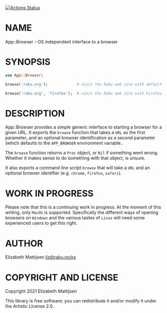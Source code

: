 [![Actions Status](https://github.com/lizmat/App-Browser/workflows/test/badge.svg)](https://github.com/lizmat/App-Browser/actions)

NAME
====

App::Browser - OS independent interface to a browser

SYNOPSIS
========

```raku
use App::Browser;

browse('raku.org');             # visit the Raku web site with default browser

browse('raku.org', 'firefox');  # visit the Raku web site with Firefox
```

DESCRIPTION
===========

App::Browser provides a simple generic interface to starting a browser for a given URL. It exports the `browse` function that takes a `URL` as the first parameter, and an optional browser identification as a second parameter (which defaults to the `APP_BROWSER` environment variable..

The `browse` function returns a `Proc` object, or `Nil` if something went wrong. Whether it makes sense to do something with that object, is unsure.

It also exports a command line script `browse` that will take a `URL` and an optional browser identifier (e.g. `chrome`, `firefox`, `safari`).

WORK IN PROGRESS
================

Please note that this is a continuing work in progress. At the moment of this writing, only `MacOS` is supported. Specifically the different ways of opening browsers on `Windows` and the various tastes of `Linux` will need some experienced users to get this right.

AUTHOR
======

Elizabeth Mattijsen <liz@raku.rocks>

COPYRIGHT AND LICENSE
=====================

Copyright 2021 Elizabeth Mattijsen

This library is free software; you can redistribute it and/or modify it under the Artistic License 2.0.

